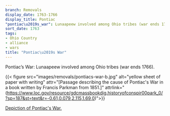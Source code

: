 ```yaml
---
branch: Removals
display_date: 1763-1766
display_title: Pontiac
"pontiac\u2019s_war": Lunaapeew involved among Ohio tribes (war ends 1766)
sort_date: 1763
tags:
- Ohio Country
- alliance
- wars
title: "Pontiac\u2019s War"
---
```


Pontiac’s War: Lunaapeew involved among Ohio tribes (war ends 1766).

{{< figure src="images/removals/pontiacs-war-b.jpg" alt="yellow sheet of paper with writing" attr="[Passage describing the cause of Pontiac's War in a book written by Francis Parkman from 1851.]" attrlink="(https://www.loc.gov/resource/gdcmassbookdig.historyofconspir00park_0/?sp=187&st=text&r=-0.61,0.079,2.115,1.69,0)">}}


[Depiction of Pontiac's War.](https://commons.wikimedia.org/wiki/File:Pontiac_conspiracy.jpg#/media/File:Pontiac_conspiracy.jpg)



